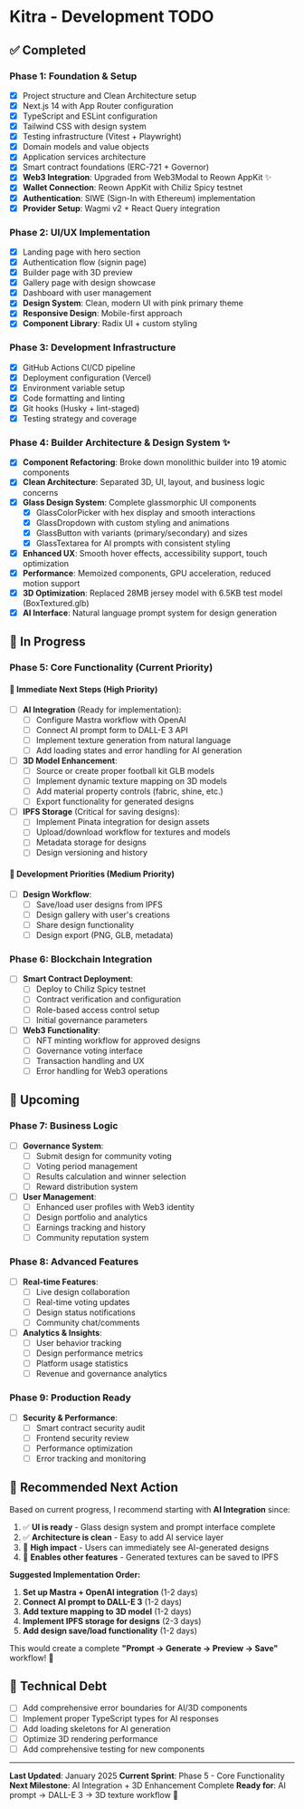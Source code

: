# Kitra - Development TODO

## ✅ Completed

### Phase 1: Foundation & Setup
- [x] Project structure and Clean Architecture setup
- [x] Next.js 14 with App Router configuration
- [x] TypeScript and ESLint configuration
- [x] Tailwind CSS with design system
- [x] Testing infrastructure (Vitest + Playwright)
- [x] Domain models and value objects
- [x] Application services architecture
- [x] Smart contract foundations (ERC-721 + Governor)
- [x] **Web3 Integration**: Upgraded from Web3Modal to Reown AppKit ✨
- [x] **Wallet Connection**: Reown AppKit with Chiliz Spicy testnet
- [x] **Authentication**: SIWE (Sign-In with Ethereum) implementation
- [x] **Provider Setup**: Wagmi v2 + React Query integration

### Phase 2: UI/UX Implementation
- [x] Landing page with hero section
- [x] Authentication flow (signin page)
- [x] Builder page with 3D preview
- [x] Gallery page with design showcase
- [x] Dashboard with user management
- [x] **Design System**: Clean, modern UI with pink primary theme
- [x] **Responsive Design**: Mobile-first approach
- [x] **Component Library**: Radix UI + custom styling

### Phase 3: Development Infrastructure
- [x] GitHub Actions CI/CD pipeline
- [x] Deployment configuration (Vercel)
- [x] Environment variable setup
- [x] Code formatting and linting
- [x] Git hooks (Husky + lint-staged)
- [x] Testing strategy and coverage

### Phase 4: Builder Architecture & Design System ✨
- [x] **Component Refactoring**: Broke down monolithic builder into 19 atomic components
- [x] **Clean Architecture**: Separated 3D, UI, layout, and business logic concerns
- [x] **Glass Design System**: Complete glassmorphic UI components
  - [x] GlassColorPicker with hex display and smooth interactions
  - [x] GlassDropdown with custom styling and animations
  - [x] GlassButton with variants (primary/secondary) and sizes
  - [x] GlassTextarea for AI prompts with consistent styling
- [x] **Enhanced UX**: Smooth hover effects, accessibility support, touch optimization
- [x] **Performance**: Memoized components, GPU acceleration, reduced motion support
- [x] **3D Optimization**: Replaced 28MB jersey model with 6.5KB test model (BoxTextured.glb)
- [x] **AI Interface**: Natural language prompt system for design generation

## 🚧 In Progress

### Phase 5: Core Functionality (Current Priority)

#### 🎯 **Immediate Next Steps** (High Priority)
- [ ] **AI Integration** (Ready for implementation):
  - [ ] Configure Mastra workflow with OpenAI
  - [ ] Connect AI prompt form to DALL-E 3 API
  - [ ] Implement texture generation from natural language
  - [ ] Add loading states and error handling for AI generation

- [ ] **3D Model Enhancement**:
  - [ ] Source or create proper football kit GLB models
  - [ ] Implement dynamic texture mapping on 3D models
  - [ ] Add material property controls (fabric, shine, etc.)
  - [ ] Export functionality for generated designs

- [ ] **IPFS Storage** (Critical for saving designs):
  - [ ] Implement Pinata integration for design assets
  - [ ] Upload/download workflow for textures and models
  - [ ] Metadata storage for designs
  - [ ] Design versioning and history

#### 🔄 **Development Priorities** (Medium Priority)
- [ ] **Design Workflow**:
  - [ ] Save/load user designs from IPFS
  - [ ] Design gallery with user's creations
  - [ ] Share design functionality
  - [ ] Design export (PNG, GLB, metadata)

### Phase 6: Blockchain Integration
- [ ] **Smart Contract Deployment**:
  - [ ] Deploy to Chiliz Spicy testnet
  - [ ] Contract verification and configuration
  - [ ] Role-based access control setup
  - [ ] Initial governance parameters

- [ ] **Web3 Functionality**:
  - [ ] NFT minting workflow for approved designs
  - [ ] Governance voting interface
  - [ ] Transaction handling and UX
  - [ ] Error handling for Web3 operations

## 📅 Upcoming

### Phase 7: Business Logic
- [ ] **Governance System**:
  - [ ] Submit design for community voting
  - [ ] Voting period management
  - [ ] Results calculation and winner selection
  - [ ] Reward distribution system

- [ ] **User Management**:
  - [ ] Enhanced user profiles with Web3 identity
  - [ ] Design portfolio and analytics
  - [ ] Earnings tracking and history
  - [ ] Community reputation system

### Phase 8: Advanced Features
- [ ] **Real-time Features**:
  - [ ] Live design collaboration
  - [ ] Real-time voting updates
  - [ ] Design status notifications
  - [ ] Community chat/comments

- [ ] **Analytics & Insights**:
  - [ ] User behavior tracking
  - [ ] Design performance metrics
  - [ ] Platform usage statistics
  - [ ] Revenue and governance analytics

### Phase 9: Production Ready
- [ ] **Security & Performance**:
  - [ ] Smart contract security audit
  - [ ] Frontend security review
  - [ ] Performance optimization
  - [ ] Error tracking and monitoring

## 🎯 **Recommended Next Action**

Based on current progress, I recommend starting with **AI Integration** since:

1. ✅ **UI is ready** - Glass design system and prompt interface complete
2. ✅ **Architecture is clean** - Easy to add AI service layer
3. 🎯 **High impact** - Users can immediately see AI-generated designs
4. 🔗 **Enables other features** - Generated textures can be saved to IPFS

**Suggested Implementation Order:**
1. **Set up Mastra + OpenAI integration** (1-2 days)
2. **Connect AI prompt to DALL-E 3** (1-2 days)  
3. **Add texture mapping to 3D model** (1-2 days)
4. **Implement IPFS storage for designs** (2-3 days)
5. **Add design save/load functionality** (1-2 days)

This would create a complete **"Prompt → Generate → Preview → Save"** workflow! 🚀

## 🔧 Technical Debt

- [ ] Add comprehensive error boundaries for AI/3D components
- [ ] Implement proper TypeScript types for AI responses
- [ ] Add loading skeletons for AI generation
- [ ] Optimize 3D rendering performance
- [ ] Add comprehensive testing for new components

---

**Last Updated**: January 2025
**Current Sprint**: Phase 5 - Core Functionality  
**Next Milestone**: AI Integration + 3D Enhancement Complete
**Ready for**: AI prompt → DALL-E 3 → 3D texture workflow 🎨 